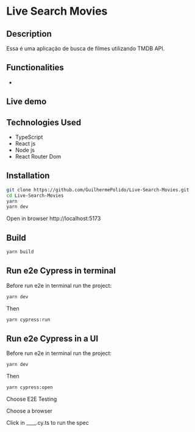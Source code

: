 # Live Search Movies

## Description

Essa é uma aplicação de busca de filmes utilizando TMDB API.

## Functionalities

- 

## Live demo


## Technologies Used

- TypeScript
- React js
- Node js
- React Router Dom

## Installation

```bash
git clone https://github.com/GuilhermePolido/Live-Search-Movies.git
cd Live-Search-Movies
yarn
yarn dev
```

Open in browser http://localhost:5173

## Build

```bash
yarn build
```

## Run e2e Cypress in terminal

Before run e2e in terminal run the project:

```bash
yarn dev
```

Then

```bash
yarn cypress:run
```

## Run e2e Cypress in a UI

Before run e2e in terminal run the project:

```bash
yarn dev
```

Then

```bash
yarn cypress:open
```

Choose E2E Testing

Choose a browser

Click in ____.cy.ts to run the spec